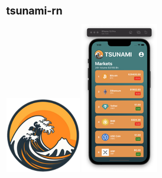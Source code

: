 # tsunami-rn

<!-- import a photo in markdown -->
<img src="./assets/logo/Logo3.png" width="200" height="200" />
<img src="./assets/images/5.20.23.png" height="400" >
